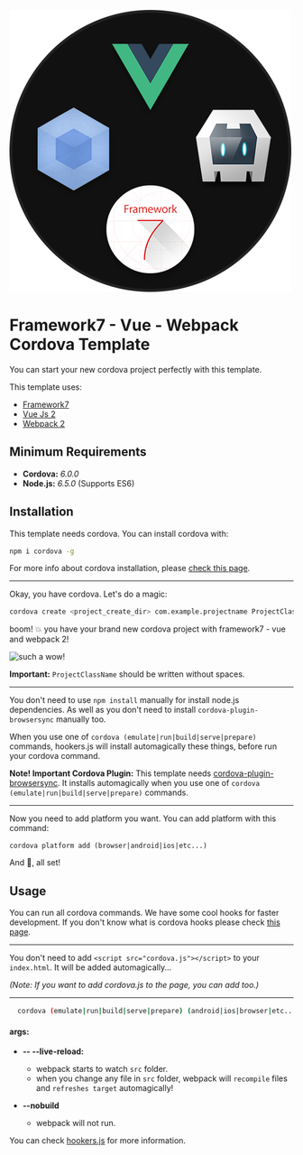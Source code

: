 <!--
#
# Licensed to the Apache Software Foundation (ASF) under one
# or more contributor license agreements.  See the NOTICE file
# distributed with this work for additional information
# regarding copyright ownership.  The ASF licenses this file
# to you under the Apache License, Version 2.0 (the
# "License"); you may not use this file except in compliance
# with the License.  You may obtain a copy of the License at
#
# http://www.apache.org/licenses/LICENSE-2.0
#
# Unless required by applicable law or agreed to in writing,
# software distributed under the License is distributed on an
# "AS IS" BASIS, WITHOUT WARRANTIES OR CONDITIONS OF ANY
#  KIND, either express or implied.  See the License for the
# specific language governing permissions and limitations
# under the License.
#
-->

![template logo](logo.png "template logo")

# Framework7 - Vue - Webpack Cordova Template
You can start your new cordova project perfectly with this template.

This template uses:
* [Framework7](https://framework7.io)
* [Vue Js 2](https://vuejs.org/)
* [Webpack 2](https://webpack.github.io/)


## Minimum Requirements
* **Cordova:** _6.0.0_
* **Node.js:** _6.5.0_ (Supports ES6)

## Installation
This template needs cordova. You can install cordova with:
``` bash
npm i cordova -g
```

For more info about cordova installation, please [check this page](https://cordova.apache.org/docs/en/latest/guide/cli/).

---

Okay, you have cordova. Let's do a magic:

``` bash
cordova create <project_create_dir> com.example.projectname ProjectClassName --template cordova-template-framework7-vue-webpack
```

boom! :boom: you have your brand new cordova project with framework7 - vue and webpack 2!

![such a wow!](https://cloud.githubusercontent.com/assets/296796/3511506/4042665c-06b0-11e4-953c-4f14c11f81ec.png "such a wow!")

**Important:** `ProjectClassName` should be written without spaces. 

---

You don't need to use `npm install` manually for install node.js dependencies.
As well as you don't need to install `cordova-plugin-browsersync` manually too.

When you use one of `cordova (emulate|run|build|serve|prepare)` commands, hookers.js will install automagically these things, before run your cordova command.

**Note! Important Cordova Plugin:** This template needs [cordova-plugin-browsersync](https://github.com/nparashuram/cordova-plugin-browsersync). It installs automagically when you use one of `cordova (emulate|run|build|serve|prepare)` commands.

---

Now you need to add platform you want. You can add platform with this command:

```
cordova platform add (browser|android|ios|etc...)
```

And :tada:, all set!

## Usage
You can run all cordova commands.
We have some cool hooks for faster development. If you don't know what is cordova hooks please check [this page](https://cordova.apache.org/docs/en/latest/guide/appdev/hooks/).

---

You don't need to add `<script src="cordova.js"></script>` to your `index.html`. It will be added automagically...

_(Note: If you want to add cordova.js to the page, you can add too.)_

---

```bash
  cordova (emulate|run|build|serve|prepare) (android|ios|browser|etc...) [...args] [-- --live-reload]
```

#### args:
* **-- --live-reload:**
	* webpack starts to watch `src` folder.
	* when you change any file in `src` folder, webpack will `recompile` files and `refreshes target` automagically!
	
* **--nobuild**
	* webpack will not run.

You can check [hookers.js](hooks/hookers.js) for more information.